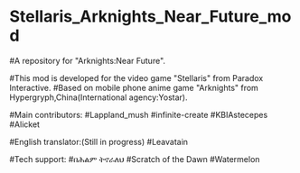 # Stellaris_Arknights_Near_Future_mod
#A repository for "Arknights:Near Future".

#This mod is developed for the video game "Stellaris" from Paradox Interactive.
#Based on mobile phone anime game "Arknights" from Hypergryph,China(International agency:Yostar).

#Main contributors:
  #Lappland_mush
  #infinite-create
  #KBIAstecepes
  #Alicket

#English translator:(Still in progress)
  #Leavatain

#Tech support:
  #በሕልም ትኖራለህ
  #Scratch of the Dawn
  #Watermelon

